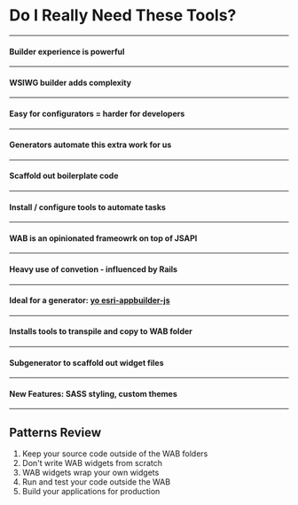 <!-- .slide: data-background="reveal.js/img/bg-2.png" -->
# Do I Really Need These Tools?

---

<!-- .slide: data-background="img/wab-builder.png" -->
#### Builder experience is powerful

---

<!-- .slide: data-background="img/wab-builder.png" -->
#### WSIWG builder adds complexity


---

<!-- .slide: data-background="img/problem-7658225516_00cf277f83_z.jpg" -->
#### Easy for configurators = harder for developers

---

<!-- .slide: data-background="img/scaffold-2520054449_b8d243d857_z.jpg" -->
#### Generators automate this extra work for us

---

<!-- .slide: data-background="img/scaffold-2520054449_b8d243d857_z.jpg" -->
#### Scaffold out boilerplate code

---

<!-- .slide: data-background="img/scaffold-2520054449_b8d243d857_z.jpg" -->
#### Install / configure tools to automate tasks

---

<!-- .slide: data-background="img/wab-exploded.png" data-background-size="800px" data-background-color="#fff" -->
#### WAB is an opinionated frameowrk on top of JSAPI

---

<!-- .slide: data-background="img/wab-widget-conventions.png" -->
#### Heavy use of convetion - influenced by Rails

---

<!-- .slide: data-background="img/wab-generator-sceenshot.png" data-background-size="634px" data-background-color="#282923" -->
#### Ideal for a generator: [yo esri-appbuilder-js](https://www.npmjs.com/package/generator-esri-appbuilder-js)

---

<!-- .slide: data-background="img/wab-generator-sceenshot.png" data-background-size="634px" data-background-color="#282923" -->
#### Installs tools to transpile and copy to WAB folder

---

<!-- .slide: data-background="img/wab-generator-sceenshot.png" data-background-size="634px" data-background-color="#282923" -->
#### Subgenerator to scaffold out widget files

---

<!-- .slide: data-background="img/wab-generator-sceenshot.png" data-background-size="634px" data-background-color="#282923" -->
#### New Features: SASS styling, custom themes

---

## Patterns Review

<ol>
	<li>Keep your source code outside of the WAB folders</li>
	<li>Don't write WAB widgets from scratch</li>
	<li>WAB widgets wrap your own widgets</li>
	<li>Run and test your code outside the WAB</li>
	<li>Build your applications for production</li>
</ol>
